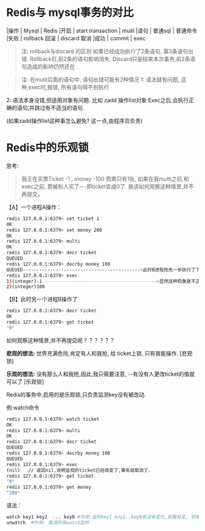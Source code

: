 
# Redis与 mysql事务的对比

|操作   | Mysql	 | Redis
|开启	 | start transaction | 	muitl
|语句	 | 普通sql	 | 普通命令
|失败   | 	rollback 回滚	 | discard 取消
|成功	 | commit | 	exec

> 注: rollback与discard 的区别
如果已经成功执行了2条语句, 第3条语句出错.
Rollback后,前2条的语句影响消失.
Discard只是结束本次事务,前2条语句造成的影响仍然还在

> 注:
在mutil后面的语句中, 语句出错可能有2种情况
1: 语法就有问题, 
这种,exec时,报错, 所有语句得不到执行

2: 语法本身没错,但适用对象有问题. 比如 zadd 操作list对象
Exec之后,会执行正确的语句,并跳过有不适当的语句.

(如果zadd操作list这种事怎么避免? 这一点,由程序员负责)

# Redis中的乐观锁
思考: 
> 我正在买票Ticket -1 , money -100
> 而票只有1张, 如果在我multi之后,和exec之前, 票被别人买了---即ticket变成0了.
> 我该如何观察这种情景,并不再提交。

【A】一个进程A操作：
```bash
redis 127.0.0.1:6379> set ticket 1
OK
redis 127.0.0.1:6379> set money 200
OK
redis 127.0.0.1:6379> multi
OK
redis 127.0.0.1:6379> decr ticket
QUEUED
redis 127.0.0.1:6379> decrby money 100
QUEUED------------------------------------------->此时B进程抢先一步执行了下面的购票操作
redis 127.0.0.1:6379> exec
1)(integer)-1 ----------------------------------------->显然这种现象是不正常的，票不能为负数。
2)(integer)100
```

【B】此时另一个进程B操作了
```bash
redis 127.0.0.1:6379> decr ticket
OK
redis 127.0.0.1:6379> get ticket
"0"
```

如何观察这种情景,并不再提交呢？？？？？？


**悲观的想法:**
世界充满危险,肯定有人和我抢, 给 ticket上锁, 只有我能操作. [悲观锁]

**乐观的想法:**
没有那么人和我抢,因此,我只需要注意,
--有没有人更改ticket的值就可以了 [乐观锁]

Redis的事务中,启用的是乐观锁,只负责监测key没有被改动.

例:watch命令 
```bash
redis 127.0.0.1:6379> watch ticket
OK
redis 127.0.0.1:6379> multi
OK
redis 127.0.0.1:6379> decr ticket
QUEUED
redis 127.0.0.1:6379> decrby money 100
QUEUED
redis 127.0.0.1:6379> exec
(nil)   // 返回nil,说明监视的ticket已经改变了,事务就取消了.
redis 127.0.0.1:6379> get ticket
"0"
redis 127.0.0.1:6379> get money
"200"
```

语法：
```bash
watch key1 key2  ... keyN #作用:监听key1 key2..keyN有没有变化,如果有变, 则事务取消
unwatch  #作用: 取消所有watch监听
```
